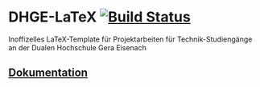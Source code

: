 # DHGE-LaTeX [![Build Status](https://travis-ci.org/RvNovae/dhge-latex.svg?branch=develop)](https://travis-ci.org/RvNovae/dhge-latex)
Inoffizelles LaTeX-Template für Projektarbeiten für Technik-Studiengänge an der Dualen Hochschule Gera Eisenach

## [Dokumentation](https://github.com/RvNovae/dhge-latex/wiki)
